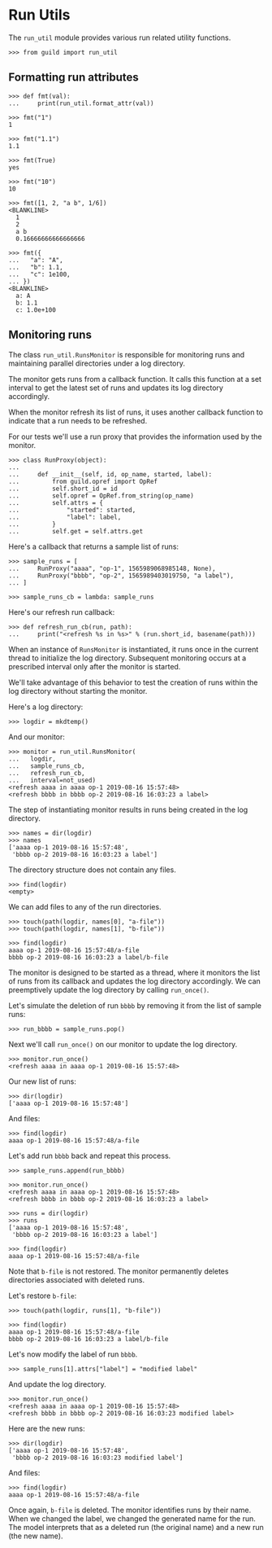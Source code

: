 # Run Utils

The `run_util` module provides various run related utility functions.

    >>> from guild import run_util

## Formatting run attributes

    >>> def fmt(val):
    ...     print(run_util.format_attr(val))

    >>> fmt("1")
    1

    >>> fmt("1.1")
    1.1

    >>> fmt(True)
    yes

    >>> fmt("10")
    10

    >>> fmt([1, 2, "a b", 1/6])
    <BLANKLINE>
      1
      2
      a b
      0.16666666666666666

    >>> fmt({
    ...   "a": "A",
    ...   "b": 1.1,
    ...   "c": 1e100,
    ... })
    <BLANKLINE>
      a: A
      b: 1.1
      c: 1.0e+100

## Monitoring runs

The class `run_util.RunsMonitor` is responsible for monitoring runs
and maintaining parallel directories under a log directory.

The monitor gets runs from a callback function. It calls this function
at a set interval to get the latest set of runs and updates its log
directory accordingly.

When the monitor refresh its list of runs, it uses another callback
function to indicate that a run needs to be refreshed.

For our tests we'll use a run proxy that provides the information used
by the monitor.

    >>> class RunProxy(object):
    ...
    ...     def __init__(self, id, op_name, started, label):
    ...         from guild.opref import OpRef
    ...         self.short_id = id
    ...         self.opref = OpRef.from_string(op_name)
    ...         self.attrs = {
    ...             "started": started,
    ...             "label": label,
    ...         }
    ...         self.get = self.attrs.get

Here's a callback that returns a sample list of runs:

    >>> sample_runs = [
    ...     RunProxy("aaaa", "op-1", 1565989068985148, None),
    ...     RunProxy("bbbb", "op-2", 1565989403019750, "a label"),
    ... ]

    >>> sample_runs_cb = lambda: sample_runs

Here's our refresh run callback:

    >>> def refresh_run_cb(run, path):
    ...     print("<refresh %s in %s>" % (run.short_id, basename(path)))

When an instance of `RunsMonitor` is instantiated, it runs once in the
current thread to initialize the log directory. Subsequent monitoring
occurs at a prescribed interval only after the monitor is started.

We'll take advantage of this behavior to test the creation of runs
within the log directory without starting the monitor.

Here's a log directory:

    >>> logdir = mkdtemp()

And our monitor:

    >>> monitor = run_util.RunsMonitor(
    ...   logdir,
    ...   sample_runs_cb,
    ...   refresh_run_cb,
    ...   interval=not_used)
    <refresh aaaa in aaaa op-1 2019-08-16 15:57:48>
    <refresh bbbb in bbbb op-2 2019-08-16 16:03:23 a label>

The step of instantiating monitor results in runs being created in the
log directory.

    >>> names = dir(logdir)
    >>> names
    ['aaaa op-1 2019-08-16 15:57:48',
     'bbbb op-2 2019-08-16 16:03:23 a label']

The directory structure does not contain any files.

    >>> find(logdir)
    <empty>

We can add files to any of the run directories.

    >>> touch(path(logdir, names[0], "a-file"))
    >>> touch(path(logdir, names[1], "b-file"))

    >>> find(logdir)
    aaaa op-1 2019-08-16 15:57:48/a-file
    bbbb op-2 2019-08-16 16:03:23 a label/b-file

The monitor is designed to be started as a thread, where it monitors
the list of runs from its callback and updates the log directory
accordingly. We can preemptively update the log directory by calling
`run_once()`.

Let's simulate the deletion of run `bbbb` by removing it from the list
of sample runs:

    >>> run_bbbb = sample_runs.pop()

Next we'll call `run_once()` on our monitor to update the log
directory.

    >>> monitor.run_once()
    <refresh aaaa in aaaa op-1 2019-08-16 15:57:48>

Our new list of runs:

    >>> dir(logdir)
    ['aaaa op-1 2019-08-16 15:57:48']

And files:

    >>> find(logdir)
    aaaa op-1 2019-08-16 15:57:48/a-file

Let's add run `bbbb` back and repeat this process.

    >>> sample_runs.append(run_bbbb)

    >>> monitor.run_once()
    <refresh aaaa in aaaa op-1 2019-08-16 15:57:48>
    <refresh bbbb in bbbb op-2 2019-08-16 16:03:23 a label>

    >>> runs = dir(logdir)
    >>> runs
    ['aaaa op-1 2019-08-16 15:57:48',
     'bbbb op-2 2019-08-16 16:03:23 a label']

    >>> find(logdir)
    aaaa op-1 2019-08-16 15:57:48/a-file

Note that `b-file` is not restored. The monitor permanently deletes
directories associated with deleted runs.

Let's restore `b-file`:

    >>> touch(path(logdir, runs[1], "b-file"))

    >>> find(logdir)
    aaaa op-1 2019-08-16 15:57:48/a-file
    bbbb op-2 2019-08-16 16:03:23 a label/b-file

Let's now modify the label of run `bbbb`.

    >>> sample_runs[1].attrs["label"] = "modified label"

And update the log directory.

    >>> monitor.run_once()
    <refresh aaaa in aaaa op-1 2019-08-16 15:57:48>
    <refresh bbbb in bbbb op-2 2019-08-16 16:03:23 modified label>

Here are the new runs:

    >>> dir(logdir)
    ['aaaa op-1 2019-08-16 15:57:48',
     'bbbb op-2 2019-08-16 16:03:23 modified label']

And files:

    >>> find(logdir)
    aaaa op-1 2019-08-16 15:57:48/a-file

Once again, `b-file` is deleted. The monitor identifies runs by their
name. When we changed the label, we changed the generated name for the
run. The model interprets that as a deleted run (the original name)
and a new run (the new name).
